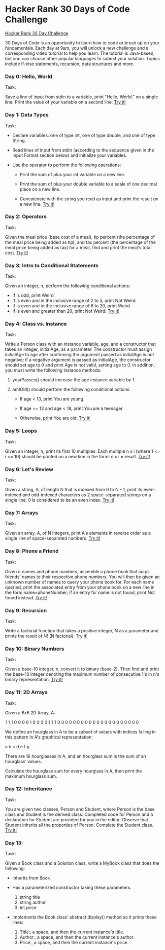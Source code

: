 # Hacker Rank 30 Days of Code Challenge

[Hacker Rank 30 Day Challenge](https://www.hackerrank.com/domains/tutorials/30-days-of-code)

30 Days of Code is an opportunity to learn how to code or brush up on your 
fundamentals. Each day at 9am, you will unlock a new challenge and a corresponding 
video tutorial to help you learn. The tutorial is Java-based, but you can choose 
other popular languages to submit your solution. Topics include if-else statements, recursion, data structures and more.

### Day 0: Hello, World

Task:

Save a line of input from stdin to a variable, print "Hello, World." on a single line. 
Print the value of your variable on a second line. [Try it!](https://www.hackerrank.com/domains/tutorials/30-days-of-code)

### Day 1: Data Types

Task:

* Declare  variables: one of type int, one of type double, and one of type String.

* Read  lines of input from stdin (according to the sequence given in the Input Format section below) and initialize your  variables.

* Use the  operator to perform the following operations: 

    * Print the sum of  plus your int variable on a new line.

    * Print the sum of  plus your double variable to a scale of one decimal place 
    on a new line.

    * Concatenate  with the string you read as input and print the result on a 
    new line. [Try it!](https://www.hackerrank.com/challenges/30-data-types)

### Day 2: Operators

Task:

Given the meal price (base cost of a meal), tip percent (the percentage of the meal price being added as tip), and tax percent (the percentage of the meal price being added as tax) for a meal, find and print the meal's total cost. [Try it!](https://www.hackerrank.com/challenges/30-operators)

### Day 3: Intro to Conditional Statements

Task:

Given an integer, n, perform the following conditional actions:

* If  is odd, print Weird
* If  is even and in the inclusive range of 2 to 5, print Not Weird.
* If  is even and in the inclusive range of 6 to 20, print Weird.
* If  is even and greater than 20, print Not Weird. [Try it!](https://www.hackerrank.com/challenges/30-conditional-statements)

### Day 4: Class vs. Instance

Task:

Write a Person class with an instance variable, age, and a constructor that 
takes an integer, initialAge, as a parameter. The constructor must assign 
initialAge to age after confirming the argument passed as initialAge is not 
negative; if a negative argument is passed as initialAge, the constructor should 
set age to 0 and print Age is not valid, setting age to 0. In addition, you must 
write the following instance methods:

1. yearPasses() should increase the age instance variable by 1.

2. amIOld() should perform the following conditional actions:

    * If age < 13, print You are young.

    * If age >= 13 and age < 18, print You are a teenager.

    * Otherwise, print You are old. [Try it!](https://www.hackerrank.com/challenges/30-class-vs-instance)

### Day 5: Loops

Task:

Given an integer, n, print its first 10 multiples. Each multiple n x i 
(where 1 <= i <= 10) should be printed on a new line in the form: n x i = result.
[Try it!](https://www.hackerrank.com/challenges/30-loops)

### Day 6: Let's Review

Task:

Given a string, S, of length N that is indexed from 0 to N - 1, print its even-indexed 
and odd-indexed characters as 2 space-separated strings on a single line. 0 is 
considered to be an even index. [Try it!](https://www.hackerrank.com/challenges/30-review-loop)

### Day 7: Arrays

Task:

Given an array, A, of N integers, print A's elements in reverse order as a single 
line of space-separated numbers. [Try it!](https://www.hackerrank.com/challenges/30-arrays)

### Day 8: Phone a Friend

Task:

Given n names and phone numbers, assemble a phone book that maps friends’ names to 
their respective phone numbers. You will then be given an unknown number of names 
to query your phone book for. For each name queried, print the associated entry from 
your phone book on a new line in the form name=phoneNumber; if an entry for name 
is not found, print Not found instead. [Try it!](https://www.hackerrank.com/challenges/30-phone-a-friend)

### Day 9: Recursion

Task:

Write a factorial function that takes a positive integer, N as a parameter and 
prints the result of N! (N factorial). [Try it!](https://www.hackerrank.com/challenges/30-recursion)

### Day 10: Binary Numbers

Task:

Given a base-10 integer, n, convert it to binary (base-2). Then find and print 
the base-10 integer denoting the maximum number of consecutive 1's in n's binary 
representation. [Try it!](https://www.hackerrank.com/challenges/30-binary-numbers)

### Day 11: 2D Arrays

Task:

Given a 6x6 2D Array, A:

1 1 1 0 0 0
0 1 0 0 0 0
1 1 1 0 0 0
0 0 0 0 0 0
0 0 0 0 0 0
0 0 0 0 0 0

We define an hourglass in A to be a subset of values with indices falling in this 
pattern in A's graphical representation:

a b c
  d
e f g

There are 16 hourglasses in A, and an hourglass sum is the sum of an hourglass' values.

Calculate the hourglass sum for every hourglass in A, then print the maximum hourglass sum.

### Day 12: Inheritance

Task:

You are given two classes, Person and Student, where Person is the base class and 
Student is the derived class. Completed code for Person and a declaration for Student 
are provided for you in the editor. Observe that Student inherits all the properties 
of Person. Complete the Student class. [Try it!](https://www.hackerrank.com/challenges/30-inheritance)

### Day 13:

Task:

Given a Book class and a Solution class, write a MyBook class that does the following:

* Inherits from Book

* Has a parameterized constructor taking these  parameters:
    
    1. string title
    2. string author
    3. int price

* Implements the Book class' abstract display() method so it prints these  lines:
    1. Title:, a space, and then the current instance's title.
    2. Author:, a space, and then the current instance's author.
    3. Price:, a space, and then the current instance's price.

